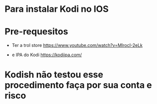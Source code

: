 # Para instalar Kodi no IOS 

# Pre-requesitos 
- Ter a trol store
  https://www.youtube.com/watch?v=MIrocI-2eLk
  
- e IPA do Kodi
  https://kodiipa.com/

# Kodish não testou esse procedimento faça por sua conta e risco
